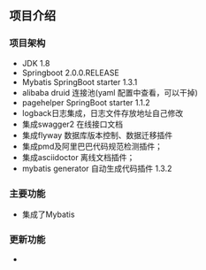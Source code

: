 ## 项目介绍

### 项目架构
* JDK 1.8
* Springboot 2.0.0.RELEASE
* Mybatis SpringBoot starter 1.3.1
* alibaba druid 连接池(yaml 配置中查看，可以干掉)
* pagehelper SpringBoot starter 1.1.2
* logback日志集成，日志文件存放地址自己修改
* 集成swagger2 在线接口文档
* 集成flyway 数据库版本控制、数据迁移插件
* 集成pmd及阿里巴巴代码规范检测插件；
* 集成asciidoctor 离线文档插件；
* mybatis generator 自动生成代码插件 1.3.2



### 主要功能
* 集成了Mybatis


### 更新功能
*


